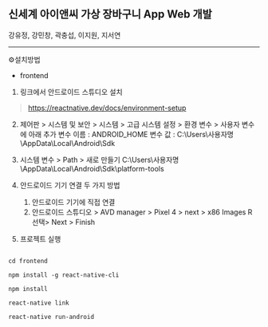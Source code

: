 ## 신세계 아이앤씨 가상 장바구니 App Web 개발

강유정, 강민창, 곽충섭, 이지원, 지서연
<hr>

⚙설치방법

* frontend

1.  링크에서 안드로이드 스튜디오 설치
> https://reactnative.dev/docs/environment-setup
2. 제어판 > 시스템 및 보안 > 시스템 > 고급 시스템 설정 > 환경 변수 > 사용자 변수에 아래 추가
변수 이름 : ANDROID_HOME
변수 값 : C:\Users\사용자명\AppData\Local\Android\Sdk

3. 시스템 변수 > Path >  새로 만들기
C:\Users\사용자명\AppData\Local\Android\Sdk\platform-tools

4. 안드로이드 기기 연결 두 가지 방법
    1. 안드로이드 기기에 직접 연결
    2. 안드로이드 스튜디오 > AVD manager > Pixel 4 > next > x86 Images R 선택> Next > Finish

5. 프로젝트 실행
~~~

cd frontend

npm install -g react-native-cli

npm install 

react-native link

react-native run-android

~~~



